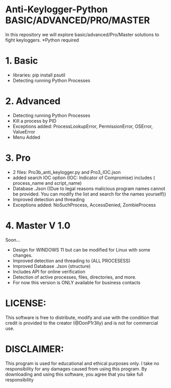 # Anti-Keylogger-Python  BASIC/ADVANCED/PRO/MASTER
In this repository we will explore basic/advanced/Pro/Master solutions to fight keyloggers.
*Python required

# 1. Basic
- libraries: pip install psutil
- Detecting running Python Processes


# 2. Advanced
- Detecting running Python Processes
- Kill a process by PID
- Exceptions added: ProcessLookupError, PermissionError, OSError, ValueError
- Menu Added


# 3. Pro 
- 2 files: Pro3b_anti_keylogger.py and Pro3_IOC.json
- added search IOC option (IOC: Indicator of Compromise) includes ( process_name and script_name)
- Database .Json  ((Due to legal reasons malicious program names cannot be provided. You can modify the list and search for the names yourself))
- Improved detection and threading
- Exceptions added: NoSuchProcess, AccessDenied, ZombieProcess


# 4. Master V 1.0
Soon...
- Design for WINDOWS 11 but can be modified for Linux with some changes.
- Improved detection and threading to (ALL PROCESESS)
- Improved Database .Json (structure)
- Includes API for online verification 
- Detection of active processes, files, directories, and more.
- For now this version is ONLY available for business contacts



# LICENSE:
This software is free to distribute, modify and use with the condition that credit is provided to the creator (@DonP1r3lly) and is not for commercial use.

# DISCLAIMER:
This program is used for educational and ethical purposes only. I take no responsibility for any damages caused from using this program. By downloading and using this software, you agree that you take full responsibility 

